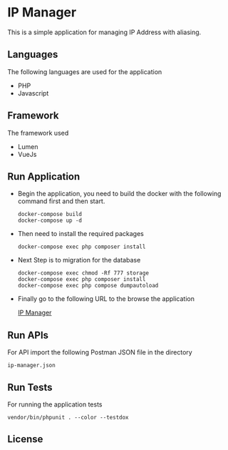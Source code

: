 # IP Manager

This is a simple application for managing IP Address with aliasing.

## Languages

The following languages are used for the application

- PHP
- Javascript

## Framework

The framework used

- Lumen
- VueJs

## Run Application

- Begin the application, you need to build the docker with the following command first and then start.

    ```
    docker-compose build
    docker-compose up -d
    ```

- Then need to install the required packages

    ``` 
    docker-compose exec php composer install
    ```

- Next Step is to migration for the database 

    ``` 
    docker-compose exec chmod -Rf 777 storage
    docker-compose exec php composer install
    docker-compose exec php compose dumpautoload
    ```
 - Finally go to the following URL to the browse the application

    [IP Manager](http://localhost:8081/website/)

## Run APIs
For API import the following Postman JSON file in the directory

`ip-manager.json`
## Run Tests

For running the application tests

```
vendor/bin/phpunit . --color --testdox
```

## License
